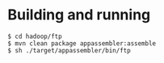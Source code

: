 # Building and running

    $ cd hadoop/ftp
    $ mvn clean package appassembler:assemble
    $ sh ./target/appassembler/bin/ftp

